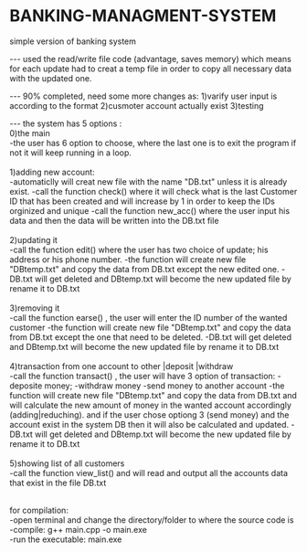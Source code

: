 # BANKING-MANAGMENT-SYSTEM
simple version of banking system


--- used the read/write file code (advantage, saves memory) which means for each update had to creat a temp file
    in order to copy all necessary data with the updated one.
    
--- 90% completed, need some more changes as:
  1)varify user input is according to the format
  2)cusmoter account actually exist 
  3)testing
  
--- the system has 5 options :
<br />
  0)the main<br/>
        -the user has 6 option to choose, where the last one is to exit the program if not it will keep running in a loop.<br /> <br />
  1)adding new account: <br />
        -automaticlly will creat new file with the name "DB.txt" unless it is already exist.
        -call the function check() where it will check what is the last Customer ID that has been created and will increase 
        by 1 in order to keep the IDs orginized and unique
        -call the function new_acc() where the user input his data and then the data will be written into the DB.txt  file<br /><br />
  2)updating it<br />
        -call the function edit() where the user has two choice of update; his address or his phone number.
        -the function will create new file "DBtemp.txt" and copy the data from DB.txt except the new edited one.
        -DB.txt will get deleted and DBtemp.txt will become the new updated file by rename it to DB.txt<br /><br />
  3)removing it<br />
        -call the function earse() , the user will enter the ID number of the wanted customer
        -the function will create new file "DBtemp.txt" and copy the data from DB.txt except the one that need to be deleted.
        -DB.txt will get deleted and DBtemp.txt will become the new updated file by rename it to DB.txt<br /><br />
  4)transaction from one account to other |deposit |withdraw<br />
        -call the function transact() , the user will have 3 option of transaction:
            -deposite money; 
            -withdraw money
            -send money to another account 
        -the function will create new file "DBtemp.txt" and copy the data from DB.txt and will calculate the new amount of money
        in the wanted account accordingly (adding|reduching). and if the user chose optiong 3 (send money) and the account exist 
        in the system DB then it will also be calculated and updated.
        -DB.txt will get deleted and DBtemp.txt will become the new updated file by rename it to DB.txt<br /><br />
  5)showing list of all customers<br />
        -call the function view_list() and will read and output all the accounts data that exist in the file DB.txt<br /><br />
        
        
 for compilation:<br />
    -open terminal and change the directory/folder to where the source code is<br />
    -compile: g++ main.cpp -o main.exe<br />
    -run the executable: main.exe<br />
    
